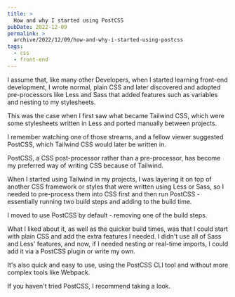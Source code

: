 ```yaml
---
title: >
  How and why I started using PostCSS
pubDate: 2022-12-09
permalink: >
  archive/2022/12/09/how-and-why-i-started-using-postcss
tags:
  - css
  - front-end
---
```


I assume that, like many other Developers, when I started learning front-end development, I wrote normal, plain CSS and later discovered and adopted pre-processors like Less and Sass that added features such as variables and nesting to my stylesheets.

This was the case when I first saw what became Tailwind CSS, which were some stylesheets written in Less and ported manually between projects.

I remember watching one of those streams, and a fellow viewer suggested PostCSS, which Tailwind CSS would later be written in.

PostCSS, a CSS post-processor rather than a pre-processor, has become my preferred way of writing CSS because of Tailwind.

When I started using Tailwind in my projects, I was layering it on top of another CSS framework or styles that were written using Less or Sass, so I needed to pre-process them into CSS first and then run PostCSS - essentially running two build steps and adding to the build time.

I moved to use PostCSS by default - removing one of the build steps.

What I liked about it, as well as the quicker build times, was that I could start with plain CSS and add the extra features I needed. I didn't use all of Sass and Less' features, and now, if I needed nesting or real-time imports, I could add it via a PostCSS plugin or write my own.

It's also quick and easy to use, using the PostCSS CLI tool and without more complex tools like Webpack.

If you haven't tried PostCSS, I recommend taking a look.
